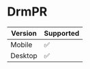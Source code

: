 # DrmPR

| Version | Supported          |
| ------- | ------------------ |
| Mobile   | :white_check_mark: |
| Desktop   | :white_check_mark: |
